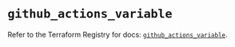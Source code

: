# `github_actions_variable`

Refer to the Terraform Registry for docs: [`github_actions_variable`](https://registry.terraform.io/providers/integrations/github/6.3.0/docs/resources/actions_variable).
